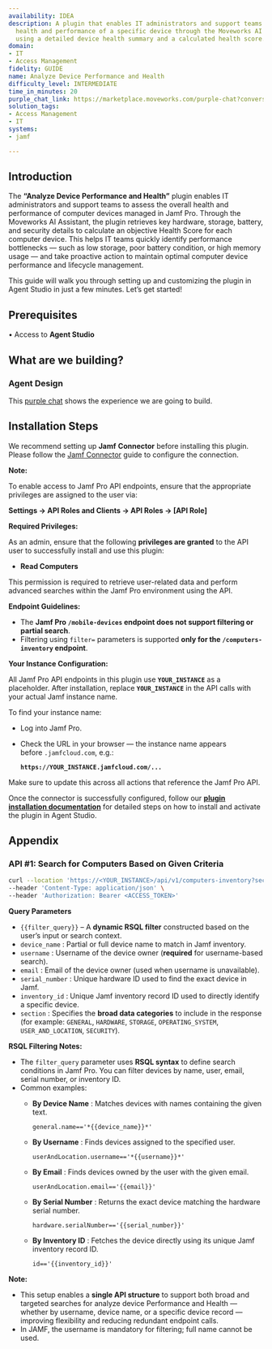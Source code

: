 ```yaml
---
availability: IDEA
description: A plugin that enables IT administrators and support teams to assess the
  health and performance of a specific device through the Moveworks AI Assistant,
  using a detailed device health summary and a calculated health score.
domain:
- IT
- Access Management
fidelity: GUIDE
name: Analyze Device Performance and Health
difficulty_level: INTERMEDIATE
time_in_minutes: 20
purple_chat_link: https://marketplace.moveworks.com/purple-chat?conversation=%7B%22messages%22%3A%5B%7B%22role%22%3A%22user%22%2C%22parts%22%3A%5B%7B%22richText%22%3A%22Show+me+the+health+summary+for+a+device.%22%7D%5D%7D%2C%7B%22role%22%3A%22assistant%22%2C%22parts%22%3A%5B%7B%22richText%22%3A%22%3Cp+xmlns%3D%5C%22http%3A%2F%2Fwww.w3.org%2F1999%2Fxhtml%5C%22%3EI+can+help+with+that.+Please+provide+the+%3Cb%3Edevice+name%3C%2Fb%3E%2C+%3Cb%3Eserial+number%3C%2Fb%3E%2C+%3Cb%3Euser+email%3C%2Fb%3E%2C+or+%3Cb%3EJamf+inventory+ID%3C%2Fb%3E+for+the+device+you%27d+like+to+analyze.%3C%2Fp%3E%22%7D%5D%7D%2C%7B%22role%22%3A%22user%22%2C%22parts%22%3A%5B%7B%22richText%22%3A%22john%40acme.corp%22%7D%5D%7D%2C%7B%22role%22%3A%22assistant%22%2C%22parts%22%3A%5B%7B%22reasoningSteps%22%3A%5B%7B%22status%22%3A%22success%22%2C%22richText%22%3A%22Searching+%3Cb+xmlns%3D%5C%22http%3A%2F%2Fwww.w3.org%2F1999%2Fxhtml%5C%22%3EJamf%3C%2Fb%3E+for+devices+associated+with+%3Ccode+xmlns%3D%5C%22http%3A%2F%2Fwww.w3.org%2F1999%2Fxhtml%5C%22%3Ejohn%40acme.corp%3C%2Fcode%3E...%22%7D%5D%7D%2C%7B%22richText%22%3A%22%3Cp+xmlns%3D%5C%22http%3A%2F%2Fwww.w3.org%2F1999%2Fxhtml%5C%22%3EI+found+a+few+devices+for+John+Doe.+Which+one+would+you+like+to+analyze%3F%3C%2Fp%3E%3Col+xmlns%3D%5C%22http%3A%2F%2Fwww.w3.org%2F1999%2Fxhtml%5C%22%3E%3Cli%3EMacBook+Pro+%2813-inch%2C+2020%29+-+A1234BCD56EF%3C%2Fli%3E%3Cli%3EiPad+Air+%284th+Gen%29+-+G9876HGF01LK%3C%2Fli%3E%3C%2Fol%3E%22%7D%5D%7D%2C%7B%22role%22%3A%22user%22%2C%22parts%22%3A%5B%7B%22richText%22%3A%22MacBook+Pro+A1234BCD56EF%22%7D%5D%7D%2C%7B%22role%22%3A%22assistant%22%2C%22parts%22%3A%5B%7B%22reasoningSteps%22%3A%5B%7B%22status%22%3A%22success%22%2C%22richText%22%3A%22Retrieving+hardware+information+for+%3Cb+xmlns%3D%5C%22http%3A%2F%2Fwww.w3.org%2F1999%2Fxhtml%5C%22%3EMacBook+Pro+A1234BCD56EF%3C%2Fb%3E+from+%3Cb+xmlns%3D%5C%22http%3A%2F%2Fwww.w3.org%2F1999%2Fxhtml%5C%22%3EJamf%3C%2Fb%3E...%22%7D%2C%7B%22status%22%3A%22success%22%2C%22richText%22%3A%22Fetching+OS+details+and+software+inventory...%22%7D%2C%7B%22status%22%3A%22success%22%2C%22richText%22%3A%22Gathering+storage+and+memory+metrics...%22%7D%2C%7B%22status%22%3A%22success%22%2C%22richText%22%3A%22Checking+battery+health+and+cycle+count...%22%7D%2C%7B%22status%22%3A%22success%22%2C%22richText%22%3A%22Assessing+security+status+%28FileVault%2C+Firewall%29...%22%7D%5D%7D%2C%7B%22richText%22%3A%22%3Cp+xmlns%3D%5C%22http%3A%2F%2Fwww.w3.org%2F1999%2Fxhtml%5C%22%3EHere+is+the+health+summary+for+%3Cb%3EMacBook+Pro+%2813-inch%2C+2020%29%3C%2Fb%3E%3A%3C%2Fp%3E%3Cul+xmlns%3D%5C%22http%3A%2F%2Fwww.w3.org%2F1999%2Fxhtml%5C%22%3E%3Cli%3E%3Cb%3EOS%3A%3C%2Fb%3E+macOS+14.1%3C%2Fli%3E%3Cli%3E%3Cb%3ECPU%3A%3C%2Fb%3E+Apple+M1+%288-core%29%3C%2Fli%3E%3Cli%3E%3Cb%3EMemory%3A%3C%2Fb%3E+16+GB+%2868%25+in+use%29%3C%2Fli%3E%3Cli%3E%3Cb%3EStorage%3A%3C%2Fb%3E+480+GB+%2F+512+GB+%286%25+free+%E2%80%93+low%29%3C%2Fli%3E%3Cli%3E%3Cb%3EBattery%3A%3C%2Fb%3E+Cycle+Count+910+%28Poor%29%3C%2Fli%3E%3Cli%3E%3Cb%3ESecurity%3A%3C%2Fb%3E+FileVault+enabled%2C+Firewall+active%3C%2Fli%3E%3C%2Ful%3E%3Cp+xmlns%3D%5C%22http%3A%2F%2Fwww.w3.org%2F1999%2Fxhtml%5C%22%3E%3Cb%3EHealth+Score%3A%3C%2Fb%3E+6%2F10+%28Degraded%29%3C%2Fp%3E%3Cp+xmlns%3D%5C%22http%3A%2F%2Fwww.w3.org%2F1999%2Fxhtml%5C%22%3E%3Cb%3EAssessment%3A%3C%2Fb%3E+Low+disk+space+and+poor+battery+condition+detected.+Recommend+cleanup+and+battery+service.%3C%2Fp%3E%22%7D%2C%7B%22citations%22%3A%5B%7B%22connectorName%22%3A%22jamf%22%2C%22citationTitle%22%3A%22MacBook+Pro+%2813-inch%2C+2020%29+-+A1234BCD56EF%22%7D%5D%7D%5D%7D%5D%7D
solution_tags:
- Access Management
- IT
systems:
- jamf

---
```

## **Introduction**

The **“Analyze Device Performance and Health”** plugin enables IT administrators and support teams to assess the overall health and performance of computer devices managed in Jamf Pro. Through the Moveworks AI Assistant, the plugin retrieves key hardware, storage, battery, and security details to calculate an objective Health Score for each computer device. This helps IT teams quickly identify performance bottlenecks — such as low storage, poor battery condition, or high memory usage — and take proactive action to maintain optimal computer device performance and lifecycle management.

This guide will walk you through setting up and customizing the plugin in Agent Studio in just a few minutes. Let’s get started!

## **Prerequisites**

• Access to **Agent Studio**

## **What are we building?**

### **Agent Design**

This [purple chat](https://marketplace.moveworks.com/purple-chat?conversation=%7B%22messages%22%3A%5B%7B%22role%22%3A%22user%22%2C%22parts%22%3A%5B%7B%22richText%22%3A%22Show+me+the+health+summary+for+a+device.%22%7D%5D%7D%2C%7B%22role%22%3A%22assistant%22%2C%22parts%22%3A%5B%7B%22richText%22%3A%22%3Cp+xmlns%3D%5C%22http%3A%2F%2Fwww.w3.org%2F1999%2Fxhtml%5C%22%3EI+can+help+with+that.+Please+provide+the+%3Cb%3Edevice+name%3C%2Fb%3E%2C+%3Cb%3Eserial+number%3C%2Fb%3E%2C+%3Cb%3Euser+email%3C%2Fb%3E%2C+or+%3Cb%3EJamf+inventory+ID%3C%2Fb%3E+for+the+device+you%27d+like+to+analyze.%3C%2Fp%3E%22%7D%5D%7D%2C%7B%22role%22%3A%22user%22%2C%22parts%22%3A%5B%7B%22richText%22%3A%22john%40acme.corp%22%7D%5D%7D%2C%7B%22role%22%3A%22assistant%22%2C%22parts%22%3A%5B%7B%22reasoningSteps%22%3A%5B%7B%22status%22%3A%22success%22%2C%22richText%22%3A%22Searching+%3Cb+xmlns%3D%5C%22http%3A%2F%2Fwww.w3.org%2F1999%2Fxhtml%5C%22%3EJamf%3C%2Fb%3E+for+devices+associated+with+%3Ccode+xmlns%3D%5C%22http%3A%2F%2Fwww.w3.org%2F1999%2Fxhtml%5C%22%3Ejohn%40acme.corp%3C%2Fcode%3E...%22%7D%5D%7D%2C%7B%22richText%22%3A%22%3Cp+xmlns%3D%5C%22http%3A%2F%2Fwww.w3.org%2F1999%2Fxhtml%5C%22%3EI+found+a+few+devices+for+John+Doe.+Which+one+would+you+like+to+analyze%3F%3C%2Fp%3E%3Col+xmlns%3D%5C%22http%3A%2F%2Fwww.w3.org%2F1999%2Fxhtml%5C%22%3E%3Cli%3EMacBook+Pro+%2813-inch%2C+2020%29+-+A1234BCD56EF%3C%2Fli%3E%3Cli%3EiPad+Air+%284th+Gen%29+-+G9876HGF01LK%3C%2Fli%3E%3C%2Fol%3E%22%7D%5D%7D%2C%7B%22role%22%3A%22user%22%2C%22parts%22%3A%5B%7B%22richText%22%3A%22MacBook+Pro+A1234BCD56EF%22%7D%5D%7D%2C%7B%22role%22%3A%22assistant%22%2C%22parts%22%3A%5B%7B%22reasoningSteps%22%3A%5B%7B%22status%22%3A%22success%22%2C%22richText%22%3A%22Retrieving+hardware+information+for+%3Cb+xmlns%3D%5C%22http%3A%2F%2Fwww.w3.org%2F1999%2Fxhtml%5C%22%3EMacBook+Pro+A1234BCD56EF%3C%2Fb%3E+from+%3Cb+xmlns%3D%5C%22http%3A%2F%2Fwww.w3.org%2F1999%2Fxhtml%5C%22%3EJamf%3C%2Fb%3E...%22%7D%2C%7B%22status%22%3A%22success%22%2C%22richText%22%3A%22Fetching+OS+details+and+software+inventory...%22%7D%2C%7B%22status%22%3A%22success%22%2C%22richText%22%3A%22Gathering+storage+and+memory+metrics...%22%7D%2C%7B%22status%22%3A%22success%22%2C%22richText%22%3A%22Checking+battery+health+and+cycle+count...%22%7D%2C%7B%22status%22%3A%22success%22%2C%22richText%22%3A%22Assessing+security+status+%28FileVault%2C+Firewall%29...%22%7D%5D%7D%2C%7B%22richText%22%3A%22%3Cp+xmlns%3D%5C%22http%3A%2F%2Fwww.w3.org%2F1999%2Fxhtml%5C%22%3EHere+is+the+health+summary+for+%3Cb%3EMacBook+Pro+%2813-inch%2C+2020%29%3C%2Fb%3E%3A%3C%2Fp%3E%3Cul+xmlns%3D%5C%22http%3A%2F%2Fwww.w3.org%2F1999%2Fxhtml%5C%22%3E%3Cli%3E%3Cb%3EOS%3A%3C%2Fb%3E+macOS+14.1%3C%2Fli%3E%3Cli%3E%3Cb%3ECPU%3A%3C%2Fb%3E+Apple+M1+%288-core%29%3C%2Fli%3E%3Cli%3E%3Cb%3EMemory%3A%3C%2Fb%3E+16+GB+%2868%25+in+use%29%3C%2Fli%3E%3Cli%3E%3Cb%3EStorage%3A%3C%2Fb%3E+480+GB+%2F+512+GB+%286%25+free+%E2%80%93+low%29%3C%2Fli%3E%3Cli%3E%3Cb%3EBattery%3A%3C%2Fb%3E+Cycle+Count+910+%28Poor%29%3C%2Fli%3E%3Cli%3E%3Cb%3ESecurity%3A%3C%2Fb%3E+FileVault+enabled%2C+Firewall+active%3C%2Fli%3E%3C%2Ful%3E%3Cp+xmlns%3D%5C%22http%3A%2F%2Fwww.w3.org%2F1999%2Fxhtml%5C%22%3E%3Cb%3EHealth+Score%3A%3C%2Fb%3E+6%2F10+%28Degraded%29%3C%2Fp%3E%3Cp+xmlns%3D%5C%22http%3A%2F%2Fwww.w3.org%2F1999%2Fxhtml%5C%22%3E%3Cb%3EAssessment%3A%3C%2Fb%3E+Low+disk+space+and+poor+battery+condition+detected.+Recommend+cleanup+and+battery+service.%3C%2Fp%3E%22%7D%2C%7B%22citations%22%3A%5B%7B%22connectorName%22%3A%22jamf%22%2C%22citationTitle%22%3A%22MacBook+Pro+%2813-inch%2C+2020%29+-+A1234BCD56EF%22%7D%5D%7D%5D%7D%5D%7D) shows the experience we are going to build.

## **Installation Steps**

We recommend setting up **Jamf** **Connector** before installing this plugin. Please follow the [Jamf Connector](https://marketplace.moveworks.com/connectors/jamf?hist=home#how-to-implement) guide to configure the connection.

**Note:** 

To enable access to Jamf Pro API endpoints, ensure that the appropriate privileges are assigned to the user via:

 **Settings → API Roles and Clients → API Roles → [API Role]**

**Required Privileges:**

As an admin, ensure that the following **privileges are granted** to the API user to successfully install and use this plugin:

- **Read Computers**

This permission is required to retrieve user-related data and perform advanced searches within the Jamf Pro environment using the API.

**Endpoint Guidelines:**

- The **Jamf Pro `/mobile-devices` endpoint does not support filtering or partial search**.
- Filtering using `filter=` parameters is supported **only for the `/computers-inventory` endpoint**.

**Your Instance Configuration:**

All Jamf Pro API endpoints in this plugin use **`YOUR_INSTANCE`** as a placeholder. After installation, replace **`YOUR_INSTANCE`** in the API calls with your actual Jamf instance name.

To find your instance name:

- Log into Jamf Pro.
- Check the URL in your browser — the instance name appears before `.jamfcloud.com`, e.g.:
    
    **`https://YOUR_INSTANCE.jamfcloud.com/...`**
    

Make sure to update this across all actions that reference the Jamf Pro API.

Once the connector is successfully configured, follow our [**plugin installation documentation**](https://help.moveworks.com/docs/ai-agent-marketplace-installation) for detailed steps on how to install and activate the plugin in Agent Studio.

## **Appendix**

### **API #1: Search for Computers Based on Given Criteria**

```bash
curl --location 'https://<YOUR_INSTANCE>/api/v1/computers-inventory?section=HARDWARE,STORAGE,OPERATING_SYSTEM,USER_AND_LOCATION,SECURITY,GENERAL&filter={{filter_query}}' \
--header 'Content-Type: application/json' \
--header 'Authorization: Bearer <ACCESS_TOKEN>'
```

**Query Parameters**

- `{{filter_query}}` – A **dynamic RSQL filter** constructed based on the user’s input or search context.
- `device_name` : Partial or full device name to match in Jamf inventory.
- `username` : Username of the device owner (**required** for username-based search).
- `email` : Email of the device owner (used when username is unavailable).
- `serial_number` : Unique hardware ID used to find the exact device in Jamf.
- `inventory_id` : Unique Jamf inventory record ID used to directly identify a specific device.
- `section` : Specifies the **broad data categories** to include in the response (for example: `GENERAL`, `HARDWARE`, `STORAGE`, `OPERATING_SYSTEM`, `USER_AND_LOCATION`, `SECURITY`).

**RSQL Filtering Notes:**

- The `filter_query` parameter uses **RSQL syntax** to define search conditions in Jamf Pro. You can filter devices by name, user, email, serial number, or inventory ID.
- Common examples:
    - **By Device Name** : Matches devices with names containing the given text.
    
         `general.name=='*{{device_name}}*'`
    
    - **By Username** : Finds devices assigned to the specified user.
    
        `userAndLocation.username=='*{{username}}*'`
    
    - **By Email** :  Finds devices owned by the user with the given email.
    
        `userAndLocation.email=='{{email}}'`
    
    - **By Serial Number** : Returns the exact device matching the hardware serial number.
    
        `hardware.serialNumber=='{{serial_number}}'`     
   
    - **By Inventory ID** : Fetches the device directly using its unique Jamf inventory record ID.
    
        `id=='{{inventory_id}}'`
    
    

**Note:** 

- This setup enables a **single API structure** to support both broad and targeted searches for analyze device Performance and Health — whether by username, device name, or a specific device record — improving flexibility and reducing redundant endpoint calls.
- In JAMF, the username is mandatory for filtering; full name cannot be used.